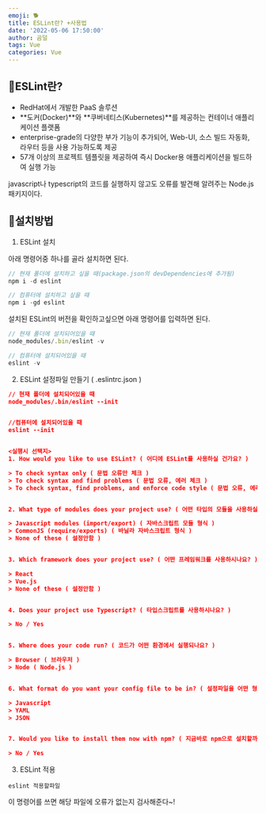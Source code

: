 ```yaml
---
emoji: 🐕
title: ESLint란? +사용법
date: '2022-05-06 17:50:00'
author: 곰덜
tags: Vue
categories: Vue
---
```


## 🍈ESLint란?

- RedHat에서 개발한 PaaS 솔루션
- **도커(Docker)**와 **쿠버네티스(Kubernetes)**를 제공하는 컨테이너 애플리케이션 플랫폼
- enterprise-grade의 다양한 부가 기능이 추가되어, Web-UI, 소스 빌드 자동화, 라우터 등을 사용 가능하도록 제공
- 57개 이상의 프로젝트 템플릿을 제공하여 즉시 Docker용 애플리케이션을 빌드하여 실행 가능

javascript나 typescript의 코드를 실행하지 않고도 오류를 발견해 알려주는 Node.js 패키지이다.



## 🍠설치방법

1. ESLint 설치

아래 명령어중 하나를 골라 설치하면 된다.

``` js
// 현재 폴더에 설치하고 싶을 때(package.json의 devDependencies에 추가됨)
npm i -d eslint

// 컴퓨터에 설치하고 싶을 때
npm i -gd eslint
```

설치된 ESLint의 버전을 확인하고싶으면 아래 명령어를 입력하면 된다.

``` js
// 현재 폴더에 설치되어있을 때
node_modules/.bin/eslint -v

// 컴퓨터에 설치되어있을 때
eslint -v
```



2. ESLint 설정파일 만들기 ( .eslintrc.json )

``` json
// 현재 폴더에 설치되어있을 때
node_modules/.bin/eslint --init


//컴퓨터에 설치되어있을 때
eslint --init


<실행시 선택지>
1. How would you like to use ESLint? ( 어디에 ESLint를 사용하실 건가요? )

> To check syntax only ( 문법 오류만 체크 )
> To check syntax and find problems ( 문법 오류, 에러 체크 )
> To check syntax, find problems, and enforce code style ( 문법 오류, 에러 체크, 코드 예쁘게 정리 )


2. What type of modules does your project use? ( 어떤 타입의 모듈을 사용하실 건가요? )

> Javascript modules (import/export) ( 자바스크립트 모듈 형식 )
> CommonJS (require/exports) ( 바닐라 자바스크립트 형식 )
> None of these ( 설정안함 )


3. Which framework does your project use? ( 어떤 프레임워크를 사용하시나요? )

> React
> Vue.js
> None of these ( 설정안함 )


4. Does your project use Typescript? ( 타입스크립트를 사용하시나요? )

> No / Yes


5. Where does your code run? ( 코드가 어떤 환경에서 실행되나요? )

> Browser ( 브라우저 )
> Node ( Node.js )


6. What format do you want your config file to be in? ( 설정파일을 어떤 형식으로 만들까요? )

> Javascript
> YAML
> JSON


7. Would you like to install them now with npm? ( 지금바로 npm으로 설치할까요? )

> No / Yes
```



3. ESLint 적용

```
eslint 적용할파일
```

이 명령어를 쓰면 해당 파일에 오류가 없는지 검사해준다~!



```toc

```
